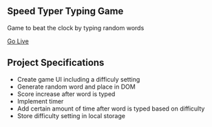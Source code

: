 ## Speed Typer Typing Game

Game to beat the clock by typing random words

[Go Live](https://a-h-typing-game.netlify.app/)

## Project Specifications

- Create game UI including a difficuly setting
- Generate random word and place in DOM
- Score increase after word is typed
- Implement timer
- Add certain amount of time after word is typed based on difficulty
- Store difficulty setting in local storage
